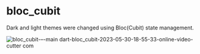 # bloc_cubit

Dark and light themes were changed using Bloc(Cubit) state management.

![bloc_cubit-–-main dart-_bloc_cubit_-2023-05-30-18-55-33-_online-video-cutter com_](https://github.com/yarenulusoy/flutter_theme_cubit/assets/45559372/d46616d0-2fe2-497b-9ece-902b04bc3b9d)


